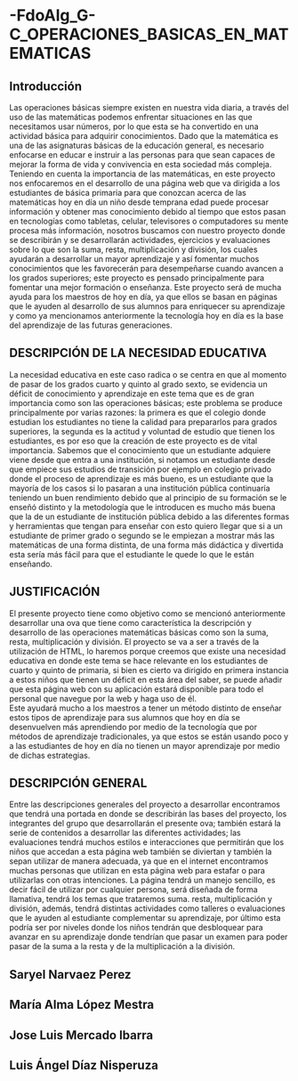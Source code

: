# -FdoAlg_G-C_OPERACIONES_BASICAS_EN_MATEMATICAS

## Introducción
Las operaciones básicas siempre existen en nuestra vida diaria, a través del uso de las matemáticas podemos enfrentar situaciones en las que necesitamos usar números, por lo que esta se ha convertido en una actividad básica para adquirir conocimientos. Dado que la matemática es una de las asignaturas básicas de la educación general, es necesario enfocarse en educar e instruir a las personas para que sean capaces de mejorar la forma de vida y convivencia en esta sociedad más compleja.
Teniendo en cuenta la importancia de las matemáticas, en este proyecto nos enfocaremos en el desarrollo de una página web que va dirigida a los estudiantes de básica primaria para que conozcan acerca de las matemáticas hoy en día un niño desde temprana edad puede procesar información y obtener mas conocimiento debido al tiempo que estos pasan en tecnologías como tabletas, celular, televisores o computadores su mente procesa más información, nosotros buscamos con nuestro proyecto  donde se describirán y se desarrollarán actividades, ejercicios  y evaluaciones sobre lo que son la suma, resta, multiplicación y división, los cuales ayudarán a desarrollar un mayor aprendizaje y así fomentar muchos conocimientos que les favorecerán para desempeñarse cuando avancen a los grados superiores;  este proyecto es pensado principalmente para fomentar una mejor formación o enseñanza.
Este proyecto será de mucha ayuda para los maestros de hoy en día, ya que ellos se basan en páginas que le ayuden al desarrollo de sus alumnos para enriquecer su aprendizaje y como ya mencionamos anteriormente la tecnología hoy en día es la base del aprendizaje de las futuras generaciones.

## DESCRIPCIÓN DE LA NECESIDAD EDUCATIVA
La necesidad educativa en este caso radica o se centra en que al momento de pasar de los grados cuarto y quinto al grado sexto, se evidencia un déficit de conocimiento y aprendizaje en este tema que es de gran importancia como son las operaciones básicas; este problema se produce principalmente por varias razones: la primera es que el colegio donde estudian los estudiantes no tiene la calidad para prepararlos para grados superiores, la segunda es la actitud y voluntad de estudio que tienen los estudiantes, es por eso que la creación de este proyecto es de vital importancia. 
Sabemos que el conocimiento que un estudiante adquiere viene desde que entra a una institución, si notamos un estudiante desde que empiece sus estudios de transición por ejemplo en colegio privado donde el proceso de aprendizaje es más bueno, es un estudiante que la mayoría de los casos si lo pasaran a una institución pública continuaría teniendo un buen rendimiento debido que al principio de su formación se le enseñó distinto y la metodología que le introducen es mucho más buena que la de un estudiante de institución pública debido a las diferentes formas y herramientas que tengan para enseñar con esto quiero llegar que si a un estudiante de primer grado o segundo se le empiezan a mostrar más las matemáticas de una forma distinta, de una forma más didáctica y divertida esta sería más fácil para que el estudiante le quede lo que le están enseñando. 

## JUSTIFICACIÓN
El presente proyecto tiene como objetivo como se mencionó anteriormente desarrollar una ova que tiene como característica la descripción y desarrollo de las operaciones matemáticas básicas como son la suma, resta, multiplicación y división. 
El proyecto se va a ser a través de la utilización de HTML, lo haremos porque creemos que existe una necesidad educativa en donde este tema se hace relevante en los estudiantes de cuarto y quinto de primaria, si bien es cierto va dirigido en primera instancia a estos niños que tienen un déficit en esta área del saber, se puede añadir que esta página web con su aplicación estará disponible para todo el personal que navegue por la web y haga uso de él.  
Este ayudará mucho a los maestros a tener un método distinto de enseñar estos tipos de aprendizaje para sus alumnos que hoy en día se desenvuelven más aprendiendo por medio de la tecnología que por métodos de aprendizaje tradicionales, ya que estos se están usando poco y a las estudiantes de hoy en día no tienen un mayor aprendizaje por medio de dichas estrategias. 

## DESCRIPCIÓN GENERAL 
Entre las descripciones generales del proyecto a desarrollar encontramos que tendrá una portada en donde se describirán las bases del proyecto, los integrantes del grupo que desarrollarán el presente ova; también estará la serie de contenidos a desarrollar las diferentes actividades; las evaluaciones tendrá muchos estilos e interacciones que permitirán que los niños que accedan a esta página web también se diviertan y también la sepan utilizar de manera adecuada, ya que en el internet encontramos muchas personas que utilizan en esta página web para estafar o para utilizarlas con otras intenciones.
La página tendrá un manejo sencillo, es decir fácil de utilizar por cualquier persona, será diseñada de forma llamativa, tendrá los temas que trataremos suma. resta, multiplicación y división, además, tendrá distintas actividades como talleres o evaluaciones que le ayuden al estudiante complementar su aprendizaje, por último esta podría ser por niveles donde los niños tendrán que desbloquear para avanzar en su aprendizaje donde tendrían que pasar un examen para poder pasar de la suma a la resta y de la multiplicación a la división.

## Saryel Narvaez Perez
## María Alma López Mestra 
## Jose Luis Mercado Ibarra
## Luis Ángel Díaz Nisperuza
